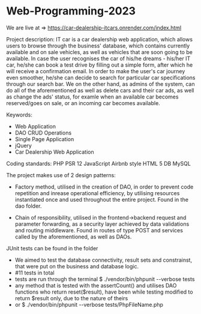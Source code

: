 # Web-Programming-2023

We are live at => https://car-dealership-itcars.onrender.com/index.html

Project description:
IT car is a car dealership web application, which allows users to browse through the business' database, which contains currently available and on sale vehicles, as well as vehicles that are soon going to be available. In case the user recognises the car of his/he dreams - his/her IT car, he/she can book a test drive by filling out a simple form, after which he will receive a confirmation email. In order to make the user's car journey even smoother, he/she can decide to search for particular car specifications through our search bar.  We on the other hand, as admins of the system, can do all of the aforementioned as well as delete cars and their car ads, as well as change the ads' status, for examle when an available car becomes reserved/goes on sale, or an incoming car becomes available.

Keywords:
+ Web Application
+ DAO CRUD Operations
+ Single Page Application
+ jQuery
+ Car Dealership Web Application


Coding standards:
PHP PSR 12 
JavaScript Airbnb style
HTML 5
DB MySQL

The project makes use of 2 design patterns:

+ Factory method, utilised in the creation of DAO, in order to prevent code repetition and inrease operational efficiency, by utilising resources instantiated once and used throughout the entire project. Found in the dao folder.

+ Chain of responsibility, utilised in the frontend->backend request and parameter forwarding, as a security layer achieved by data validations and routing middleware. Found in routes of type POST and services called by the aforementioned, as well as DAOs.

JUnit tests can be found in the <tests> folder
+ We aimed to test the database connectivity, result sets and constrainst, that were put on the business and database logic.
+ #11 tests in total
+ tests are run through the terminal $ ./vendor/bin/phpunit --verbose tests
+ any method that is tested with the assertCount() and utilises DAO functions who return reset($result), have been while testing modified to return $result only, due to the nature of theirs
+ or $ ./vendor/bin/phpunit --verbose tests/PhpFileName.php